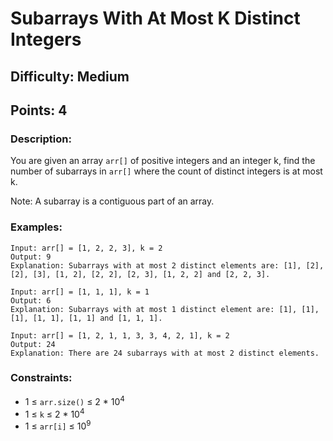 # Subarrays With At Most K Distinct Integers
## Difficulty: Medium
## Points: 4
### Description:
You are given an array `arr[]` of positive integers and an integer k, find the number of subarrays in `arr[]` where the count of distinct integers is at most k.

Note: A subarray is a contiguous part of an array.

### Examples:
```
Input: arr[] = [1, 2, 2, 3], k = 2
Output: 9
Explanation: Subarrays with at most 2 distinct elements are: [1], [2], [2], [3], [1, 2], [2, 2], [2, 3], [1, 2, 2] and [2, 2, 3].
```
```
Input: arr[] = [1, 1, 1], k = 1
Output: 6
Explanation: Subarrays with at most 1 distinct element are: [1], [1], [1], [1, 1], [1, 1] and [1, 1, 1].
```
```
Input: arr[] = [1, 2, 1, 1, 3, 3, 4, 2, 1], k = 2
Output: 24
Explanation: There are 24 subarrays with at most 2 distinct elements.
```

### Constraints:
- 1 ≤ `arr.size()` ≤ 2 * 10<sup>4</sup>
- 1 ≤ `k` ≤ 2 * 10<sup>4</sup>
- 1 ≤ `arr[i]` ≤ 10<sup>9</sup>